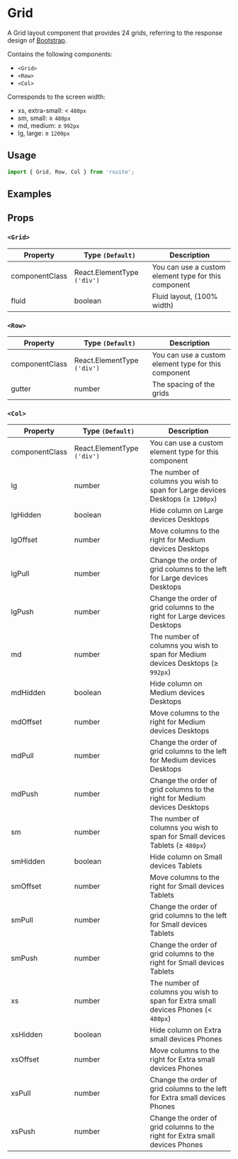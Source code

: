 # Grid

A Grid layout component that provides 24 grids, referring to the response design of [Bootstrap](https://getbootstrap.com/docs/3.3/css/).

Contains the following components:

* `<Grid>`
* `<Row>`
* `<Col>`

Corresponds to the screen width:


* xs, extra-small: < `480px`
* sm, small: ≥ `480px`
* md, medium: ≥ `992px`
* lg, large: ≥ `1200px`

## Usage

```js
import { Grid, Row, Col } from 'rsuite';
```

## Examples

<!--{demo}-->

## Props

### `<Grid>`

| Property       | Type `(Default)`            | Description                                          |
| -------------- | --------------------------- | ---------------------------------------------------- |
| componentClass | React.ElementType `('div')` | You can use a custom element type for this component |
| fluid          | boolean                     | Fluid layout, (100% width)                           |

### `<Row>`

| Property       | Type `(Default)`            | Description                                          |
| -------------- | --------------------------- | ---------------------------------------------------- |
| componentClass | React.ElementType `('div')` | You can use a custom element type for this component |
| gutter         | number                      | The spacing of the grids                             |

### `<Col>`

| Property       | Type `(Default)`            | Description                                                                       |
| -------------- | --------------------------- | --------------------------------------------------------------------------------- |
| componentClass | React.ElementType `('div')` | You can use a custom element type for this component                              |
| lg             | number                      | The number of columns you wish to span for Large devices Desktops (≥ `1200px`)    |
| lgHidden       | boolean                     | Hide column on Large devices Desktops                                             |
| lgOffset       | number                      | Move columns to the right for Medium devices Desktops                             |
| lgPull         | number                      | Change the order of grid columns to the left for Large devices Desktops           |
| lgPush         | number                      | Change the order of grid columns to the right for Large devices Desktops          |
| md             | number                      | The number of columns you wish to span for Medium devices Desktops (≥ `992px`)    |
| mdHidden       | boolean                     | Hide column on Medium devices Desktops                                            |
| mdOffset       | number                      | Move columns to the right for Medium devices Desktops                             |
| mdPull         | number                      | Change the order of grid columns to the left for Medium devices Desktops          |
| mdPush         | number                      | Change the order of grid columns to the right for Medium devices Desktops         |
| sm             | number                      | The number of columns you wish to span for Small devices Tablets (≥ `480px`)      |
| smHidden       | boolean                     | Hide column on Small devices Tablets                                              |
| smOffset       | number                      | Move columns to the right for Small devices Tablets                               |
| smPull         | number                      | Change the order of grid columns to the left for Small devices Tablets            |
| smPush         | number                      | Change the order of grid columns to the right for Small devices Tablets           |
| xs             | number                      | The number of columns you wish to span for Extra small devices Phones (< `480px`) |
| xsHidden       | boolean                     | Hide column on Extra small devices Phones                                         |
| xsOffset       | number                      | Move columns to the right for Extra small devices Phones                          |
| xsPull         | number                      | Change the order of grid columns to the left for Extra small devices Phones       |
| xsPush         | number                      | Change the order of grid columns to the right for Extra small devices Phones      |
